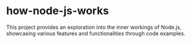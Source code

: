 # how-node-js-works
This project provides an exploration into the inner workings of Node.js, showcasing various features and functionalities through code examples.
